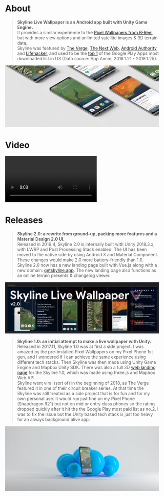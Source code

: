 # About

> **Skyline Live Wallpaper is an Android app built with Unity Game Engine.**   
It provides a similar experience to the [Pixel Wallpapers from B-Reel](https://www.b-reel.com/work/google-pixel-wallpapers), but with more view options and unlimited satellite images & 3D terrain data.  
Skyline was featured by [The Verge](https://www.theverge.com/circuitbreaker/2018/1/20/16909558/skyline-android-app-wallpaper-live-map-location), [The Next Web](https://thenextweb.com/apps/2018/01/22/get-a-birds-eye-view-of-your-location-on-your-android-home-screen-with-this-live-wallpaper/), [Android Authority](https://www.androidauthority.com/skyline-pixel-2-style-live-wallpaper-831213/) and [Lifehacker](https://lifehacker.com/this-android-app-turns-any-location-into-an-interactive-1822205429), and used to be the [top 1](https://www.appannie.com/apps/google-play/top-chart/?country=US&category=1&device=&date=2018-01-22&feed=All&rank_sorting_type=rank&page_number=0&page_size=100&table_selections=) of the Google Play Apps most downloaded list in US (Data source: App Annie, 2018.1.21 - 2018.1.25).

![S10](s10mockup.jpg)

# Video
<video class="video-js vjs-default-skin vjs-big-play-centered" controls data='{ "fluid": true, "techOrder": ["youtube"], "sources": [{ "type": "video/youtube", "src": "https://www.youtube.com/watch?v=v6bcGHqtQL0"}] }' > </video>
  
# Releases
> **Skyline 2.0: a rewrite from ground-up, packing more features and a Material Design 2.0 UI.**   
 Released in 2019.4, Skyline 2.0 is internally built with Unity 2018.3.x, with LWRP and Post Processing Stack enabled. The UI has been moved to the native side by using Android X and Material Component. These changes would make 2.0 more battery-friendly than 1.0.     
 Skyline 2.0 now has a new landing page built with Vue.js along with a new domain: [getskyline.app](https://getskyline.app/). The new landing page also functions as an online terrain presents & changelog viewer.

![The 2.0 Version](skyline2mockup.jpg)

> **Skyline 1.0: an initial attempt to make a live wallpaper with Unity.**  
Released in 2017.11, Skyline 1.0 was at first a side project. I was amazed by the pre-installed Pixel Wallpapers  on my Pixel Phone 1st gen, and I wondered if I can achieve the same experience using different tech stacks. Then Skyline was then made using Unity Game Engine and Mapbox Unity SDK. There was also a full 3D [web landing page](https://github.com/JustinFincher/ProjectSkylineLandingWebGL) for the Skyline 1.0, which was made using three.js and Mapbox Web API.  
Skyline went viral (sort of) in the beginning of 2018, as The Verge featured it in one of their circuit breaker series. At that time the Skyline was still treated as a side project that is for fun and for my own personal use. It would run just fine on my Pixel Phone (Snapdragon 821) but not on mid or entry class phones so the rating dropped quickly after it hit the the Google Play most paid list as no.2. I was to fix the issue but the Unity based tech stack is just too heavy for an always background alive app.

![The 1.0 Version](skyline1mockup.jpg)
